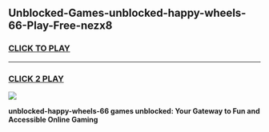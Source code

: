 
## Unblocked-Games-unblocked-happy-wheels-66-Play-Free-nezx8
<h3>
<a href="https://premium76.site?title=unblocked-happy-wheels-66&ref=20M">CLICK TO PLAY</a></h3>
<hr>

<h3>
<a href="https://premium76.site?title=unblocked-happy-wheels-66&ref=20M">CLICK 2 PLAY</a>
  
</h3>

<a href="https://premium76.site?title=unblocked-happy-wheels-66&ref=19M"><img src="https://clearcache.store/games.png"></a>


**unblocked-happy-wheels-66 games unblocked: Your Gateway to Fun and Accessible Online Gaming**
